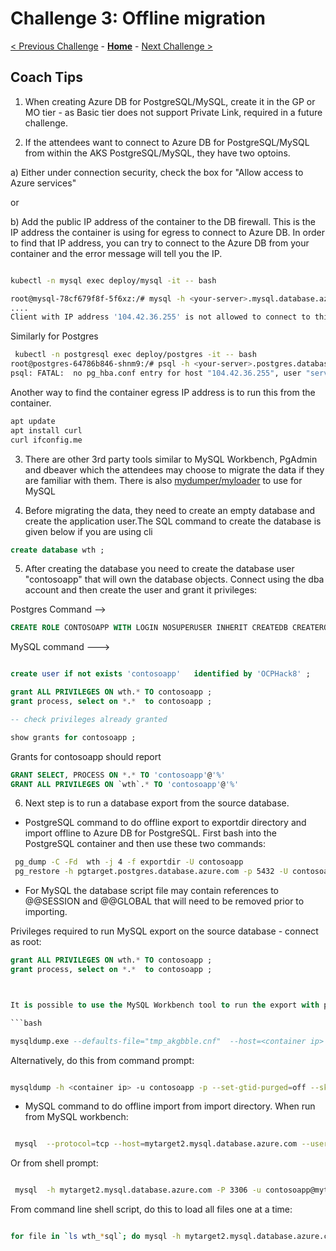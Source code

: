 # Challenge 3: Offline migration

[< Previous Challenge](./02-size-analysis.md) - **[Home](./README.md)** - [Next Challenge >](./04-offline-cutover-validation.md)

## Coach Tips

1. When creating Azure DB for PostgreSQL/MySQL, create it in the GP or MO tier - as Basic tier does not support Private Link, required in a future challenge.

2. If the attendees want to connect to Azure DB for PostgreSQL/MySQL from within the AKS PostgreSQL/MySQL, they have two optoins.

a)  Either under connection security, check the box for "Allow access to Azure services" 

or

b) Add the public IP address of the container to the DB firewall.  This is the IP address the container is using for egress to connect to Azure DB. In order to find that IP address, you can try to connect to the Azure DB from your container and the error message will tell you the IP.  

```bash

kubectl -n mysql exec deploy/mysql -it -- bash

root@mysql-78cf679f8f-5f6xz:/# mysql -h <your-server>.mysql.database.azure.com -P 3306 -u <username>@<your-server> -p
....
Client with IP address '104.42.36.255' is not allowed to connect to this MySQL server.

```

Similarly for Postgres

```bash
 kubectl -n postgresql exec deploy/postgres -it -- bash
root@postgres-64786b846-shnm9:/# psql -h <your-server>.postgres.database.azure.com -p 5432 -U <username>@<your-server> -d postgres
psql: FATAL:  no pg_hba.conf entry for host "104.42.36.255", user "serveradmin", database "postgres", SSL on

```

Another way to find the container egress IP address is to run this from the container.



```bash
apt update
apt install curl
curl ifconfig.me
```

3. There are other 3rd party tools similar to MySQL Workbench, PgAdmin and dbeaver which the attendees may choose to migrate the data if they are familiar with them. There is also [mydumper/myloader](https://centminmod.com/mydumper.html) to use for MySQL


4. Before migrating the data, they need to create an empty database and create the application user.The SQL command to create the database is given below if you are using cli



```sql
create database wth ;
```

5. After creating the database you need to create the database user "contosoapp" that will own the database objects. Connect using the dba account and then create the user and grant it privileges:

Postgres Command -->

```sql
CREATE ROLE CONTOSOAPP WITH LOGIN NOSUPERUSER INHERIT CREATEDB CREATEROLE NOREPLICATION PASSWORD 'OCPHack8';
```

MySQL command --->

```sql

create user if not exists 'contosoapp'   identified by 'OCPHack8' ;

grant ALL PRIVILEGES ON wth.* TO contosoapp ;
grant process, select on *.*  to contosoapp ;

-- check privileges already granted

show grants for contosoapp ;

```


Grants for contosoapp should report


```sql
GRANT SELECT, PROCESS ON *.* TO 'contosoapp'@'%'
GRANT ALL PRIVILEGES ON `wth`.* TO 'contosoapp'@'%'
```


6. Next step is to run a database export from the source database. 

* PostgreSQL command to do offline export to exportdir directory and import offline to Azure DB for PostgreSQL. First bash into the PostgreSQL container and then use these two commands:

```bash
 pg_dump -C -Fd  wth -j 4 -f exportdir -U contosoapp
 pg_restore -h pgtarget.postgres.database.azure.com -p 5432 -U contosoapp@pgtarget -d wth -Fd exportdir
```

* For MySQL the database script file may contain references to @@SESSION and @@GLOBAL that will need to be removed prior to importing.

Privileges required to run MySQL export on the source database - connect as root:

```sql
grant ALL PRIVILEGES ON wth.* TO contosoapp ;
grant process, select on *.*  to contosoapp ;



It is possible to use the MySQL Workbench tool to run the export with proper settings. The MySQL Workbench version (8.0.23 as of Jan 2021) being different from MySQL version 5.7 is not a factor for this challenge. The MySQL export runs a series of exports for each table. If you do not want to see the warnings about `--set-gtid-purged`, use the flag  `--set-gtid-purged`. Now run this:

```bash

mysqldump.exe --defaults-file="tmp_akgbble.cnf"  --host=<container ip> --port=3306 --default-character-set=utf8 --user=contosoapp --protocol=tcp --no-data --skip-triggers --skip-column-statistics "wth" "bakestyle" --set-gtid-purged=off

```

 Alternatively, do this from command prompt:

 ```bash

mysqldump -h <container ip> -u contosoapp -p --set-gtid-purged=off --skip-column-statistics --databases wth >dump_data.sql

 ```

 * MySQL command to do offline import from import directory. When run from MySQL workbench:

```bash

 mysql  --protocol=tcp --host=mytarget2.mysql.database.azure.com --user=contosoapp@mytarget2 --port=3306 --default-character-set=utf8 --comments --database=wth < wth_users.sql

```
 Or from shell prompt:

 ```bash

  mysql  -h mytarget2.mysql.database.azure.com -P 3306 -u contosoapp@mytarget2 -pOCPHack8  <dump_data.sql

 ```

 From command line shell script, do this to load all files one at a time:

 ```bash

 for file in `ls wth_*sql`; do mysql -h mytarget2.mysql.database.azure.com -P 3306 -u contosoapp@mytarget2 -pOCPHack8 wth <$file; done

 ```


